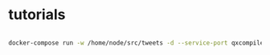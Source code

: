 # tutorials

```bash

docker-compose run -w /home/node/src/tweets -d --service-port qxcompiler serve
```